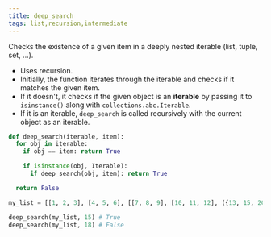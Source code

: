 ```yaml
---
title: deep_search
tags: list,recursion,intermediate
---
```


Checks the existence of a given item in a deeply nested iterable (list, tuple, set, ...).

- Uses recursion.
- Initially, the function iterates through the iterable and checks if it matches the given item.
- If it doesn't, it checks if the given object is an **iterable** by passing it to `isinstance()` along with `collections.abc.Iterable`.
- If it is an iterable, `deep_search` is called recursively with the current object as an iterable.

```py
def deep_search(iterable, item):
  for obj in iterable:
    if obj == item: return True

    if isinstance(obj, Iterable):
      if deep_search(obj, item): return True

  return False
```

```py
my_list = [[1, 2, 3], [4, 5, 6], [[7, 8, 9], [10, 11, 12], ({13, 15, 20})]]

deep_search(my_list, 15) # True
deep_search(my_list, 18) # False
```

